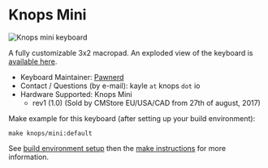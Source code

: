 # Knops Mini

![Knops mini keyboard](https://i.imgur.com/AMrXVi4.jpg)

A fully customizable 3x2 macropad. An exploded view of the keyboard is [available here](https://i.imgur.com/H83l5H8.gif).

* Keyboard Maintainer: [Pawnerd](https://github.com/pawnerd)
* Contact / Questions (by e-mail): kayle `at` knops `dot` io
* Hardware Supported: Knops Mini
  * rev1 (1.0) (Sold by CMStore EU/USA/CAD from 27th of august, 2017)

Make example for this keyboard (after setting up your build environment):

    make knops/mini:default

See [build environment setup](https://docs.qmk.fm/build_environment_setup.html) then the [make instructions](https://docs.qmk.fm/make_instructions.html) for more information.